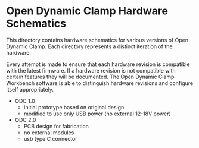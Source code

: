 # Open Dynamic Clamp Hardware Schematics

This directory contains hardware schematics for various versions of Open Dynamic Clamp.
Each directory represents a distinct iteration of the hardware.

Every attempt is made to ensure that each hardware revision is compatible with the latest firmware.
If a hardware revision is not compatible with certain features they will be documented.
The Open Dynamic Clamp Workbench software is able to distinguish hardware revisions and configure itself appropriately.

- ODC 1.0
  - initial prototype based on original design
  - modified to use only USB power (no external 12-18V power)
- ODC 2.0
  - PCB design for fabrication
  - no external modules
  - usb type C connector

